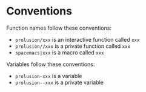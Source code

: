 # Conventions

Function names follow these conventions:

- `prolusion/xxx` is an interactive function called `xxx`
- `prolusion//xxx` is a private function called `xxx`
- `spacemacs|xxx` is a macro called `xxx`

Variables follow these conventions:

- `prolusion-xxx` is a variable
- `prolusion--xxx` is a private variable
